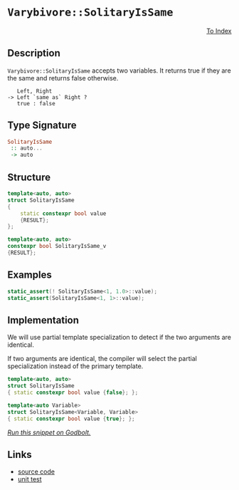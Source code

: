 <!-- Copyright 2024 Feng Mofan
SPDX-License-Identifier: Apache-2.0 -->

# `Varybivore::SolitaryIsSame`

<p style='text-align: right;'><a href="../../../facilities/metafunctions.md#varybivore-solitary-is-same">To Index</a></p>

## Description

`Varybivore::SolitaryIsSame` accepts two variables.
It returns true if they are the same and returns false otherwise.

<pre><code>   Left, Right
-> Left `same as` Right ?
   true : false</code></pre>

## Type Signature

```Haskell
SolitaryIsSame
 :: auto...
 -> auto
```

## Structure

```C++
template<auto, auto>
struct SolitaryIsSame
{
    static constexpr bool value
    {RESULT};
};

template<auto, auto>
constexpr bool SolitaryIsSame_v
{RESULT};
```

## Examples

```C++
static_assert(! SolitaryIsSame<1, 1.0>::value);
static_assert(SolitaryIsSame<1, 1>::value);
```

## Implementation

We will use partial template specialization to detect if the two arguments are identical.

If two arguments are identical, the compiler will select the partial specialization instead of the primary template.

```C++
template<auto, auto>
struct SolitaryIsSame
{ static constexpr bool value {false}; };

template<auto Variable>
struct SolitaryIsSame<Variable, Variable>
{ static constexpr bool value {true}; };
```

[*Run this snippet on Godbolt.*](https://godbolt.org/#z:OYLghAFBqd5QCxAYwPYBMCmBRdBLAF1QCcAaPECAMzwBtMA7AQwFtMQByARg9KtQYEAysib0QXACx8BBAKoBnTAAUAHpwAMvAFYTStJg1DIApACYAQuYukl9ZATwDKjdAGFUtAK4sGISdKuADJ4DJgAcj4ARpjEEtIADqgKhE4MHt6%2B/onJqQIhYZEsMXFStpj2jgJCBEzEBBk%2BfgHllWk1dQQFEdGx8ba19Y1ZLQqDXaE9xX1SAJS2qF7EyOwcBJgsCQbrJgDMbkxeRKQA1IdEe9gmGgCCY8ReDidCnoR1AJ4AkgpCrJjXNxMAHYLCcxkxHMgTmgGGNMKoEsQTlFUJ4TgA3MReTAnYEWKhiJTAgAie1BJLJAIB60223%2B%2B3OqBOADU6ngmFF6JcAfdHgRnq9Bl8fn89m5WcR2ZzMKcJVKubsrrc8WDapDoQI4QikSi0ZjvDi8QQHv8gaTduSzZTlbcAPQAKkdTudLttAIdTpOABVMGMFCdnW67S6Q4GqbdwZCAPpMBRKeoQMBgAW0N7EYW/NhirinLgAOg0lxAIH12Nm1ruarwyBjcdiBAgL1TQu%2BmfpbhzJy4RZLWMw5YtHHmtE4AFZeH4OFpSKhOG5rNYwYtloazLseKQCJoh/MANYgUeSAuSLhA3YaUcaMwANmvZgAHPf9JxJLwWBINBpSJPp7OOLwFBAL8tynIdSDgWAYEQEBFgIBIjnISg0E2OhYnCP5OFUe9rwAWmvSQTmAZAoSkPMzF4TB8CISV0D0fhBBEMR2DKej5CUNRt1IXQcwAd2IJgEk4HhhzHCdOL/AB5I54P5VAqBOLDcPwwjiK7I8zBOCAPBQ%2BgkXMddZl4ECtHmCAkGQhJULICgIAsqyQGAKQzD4Oh1mIQCICiTiolCD4hN4HzmHTCSom0TAHH80hkLYQQJIYWh3k4rAoi8YADloWhAO4XgsBYQxgHEUDSHwYhwscdFfU4%2BFwqOVYN1CdYRyK1Mon49MPCwTjjTwd9stICriBRJRiQ2fLUyMbd5ioAxgAUZk8EwHiJISRhItYxjxBY2RFBUdQiu4/R8pQBdLH0PAokAyB5lQBIqlhTgcLGdA9mJUxLGsMxfwGmjKqu1oyrSFwGHcTwmj0YJJiKEo9CSFI7uGPwc1hvIGG6KGZn%2Bhx2nGBG9DsAHqnGNHelKAZOlxnNwXqYnplKeYFGXFYJBEjhx2/cTOAU7C8IIoiSPUzTcEIEhcTXLhDM3Sb5gQTAmCwOIID3fxdjzABOXYgUkDRJDMSRr0/Udr1V58OFfUh33XPNry4a971V%2B8bcPLhR3V692aKv8AKAyXQNMqCzJg6SEJsuzdPQthODqFh0SBHCmGhAwjC7VW83zadKOFmi6NkDbmOkVido4/aQGcviBP8lm2Z/XhJKD2T5KjmO44T/Lk9TgtNO0yzdNF3YzAl4ywID0PYkQ2zUB0vpG9j5BE8c1WuC/GhaDcjyvKKwK/L6zfgtCsrIuixgCDihKkswFK0rETLItysbVmnEqAYqrL09UGr1kihqKk4lq2veDr75GUlL1DcA0hqYBGnlIw41QC%2Bz4DNOaC0lorUnBudaohNr522uxPa05dDOTnsdd6p0WqXUVjOW6aQsqPQIM9XYr0ToWE%2BjXb6eAsBkPphUAmfgICuApqQCGhQSYw1yPDUGWQkaiLSDTaGlMuFY0JuTcRiNMZ3Q6NTSGwjKY42UXjImmjabMwWEsJm4sTZVw5hwM4xBo6x3jrPVuXAU5p0FlREW%2BlxZGSlqQGWcs%2BjkKambC2KdtZAhdkCM8Os9Ynndr%2BTgXtgKTXAv7JAsEZJjxHsQcOqwo7KRYAodEUJ0ROLzHSMYFE3FZxzOgpi/QC44M4roXYpAy6CWypXMSHtOBSTgkcE4clrEsDyQUopJSyn8i0hPbusRe67AHkk4eUyrIZKWbpEsyAEgJCjMU1WUZxkxhsfhFyK9Yhr28r5dMkUd7vBCmFCKfVD6xXiolIqyVUrpWvn1W%2B0DAHFTwKVLGz8qpv2QLVT%2Bghv7NXOn/ABXVgGRTAckCBo1oGhFgSZeBTBZrzUWstVafUamYJkIIQuuCdAgGaYQt6VgSHnQ4RQu6WVbRPSITSphX1Yg/XpfjBRPC%2BG6JzIIqYsjSDIzEZkFRYrpEGJFTytROiJV43kfKzoMiMZUwaAKsmGihGGLMQzExzEOmxJrpzXJBF8mFIxGMiEvoJlC2or3TxPsTLS1lvLSgLMgklxTrsXYo5Lwnk/H6oEtsTUznibYb2g9ZhK0kKONWo57w3lVpIVWZ4NZcEpZwXYnS4n/hdTuE25Fw2e0LbG/qpzAaSCAA)

## Links

- [source code](../../../../conceptrodon/varybivore/is_same.hpp)
- [unit test](../../../../tests/unit/metafunctions/varybivore/solitary_is_same.test.hpp)
